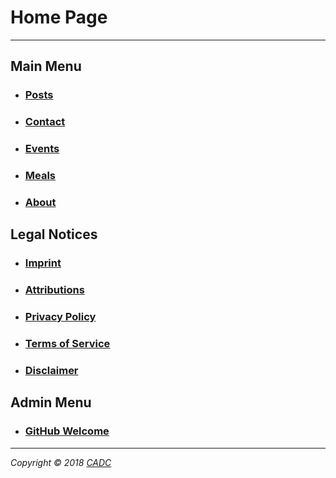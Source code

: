 # Home Page 
---
## Main Menu
* ### [Posts](Posts.html)
* ### [Contact](http://cadc.com/clark)
* ### [Events](Events.html)
* ### [Meals](Meals.html)
* ### [About](About.html)

## Legal Notices
* ### [Imprint](legal/Imprint.html)
* ### [Attributions](legal/Attributions.html)
* ### [Privacy Policy](legal/Privacy.html)
* ### [Terms of Service](legal/Tos.html)
* ### [Disclaimer](legal/Disclaimer.html)

## Admin Menu
* ### [GitHub Welcome](Welcome.html)

* * *
*Copyright © 2018 [CADC](http://cadc.com)* 

